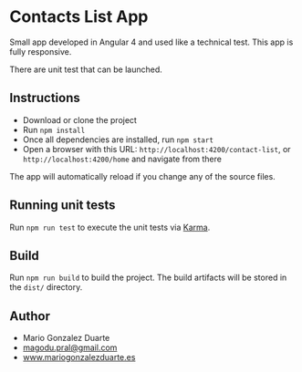 # Contacts List App


Small app developed in Angular 4 and used like a technical test. This app is fully responsive.

There are unit test that can be launched.


## Instructions

- Download or clone the project
- Run `npm install`
- Once all dependencies are installed, run `npm start`
- Open a browser with this URL: `http://localhost:4200/contact-list`,
  or `http://localhost:4200/home` and navigate from there


The app will automatically reload if you change any of the source files.

## Running unit tests

Run `npm run test` to execute the unit tests via [Karma](https://karma-runner.github.io).


## Build

Run `npm run build` to build the project. The build artifacts will be stored in the `dist/` directory.


## Author

- Mario Gonzalez Duarte
- magodu.pral@gmail.com
- www.mariogonzalezduarte.es